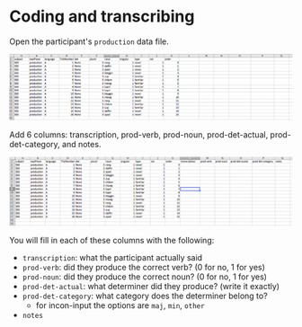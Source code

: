 
# Coding and transcribing


Open the participant's `production` data file.

![](../static/images/transcribe-start.png)

Add 6 columns: transcription, prod-verb, prod-noun, prod-det-actual, prod-det-category, and notes.

![](../static/images/transcribe-add.png)

You will fill in each of these columns with the following:
- `transcription`: what the participant actually said
- `prod-verb`: did they produce the correct verb? (0 for no, 1 for yes)
- `prod-noun`: did they produce the correct noun? (0 for no, 1 for yes)
- `prod-det-actual`: what determiner did they produce? (write it exactly)
- `prod-det-category`: what category does the determiner belong to?
  - for incon-input the options are `maj`, `min`, `other`
- `notes`




